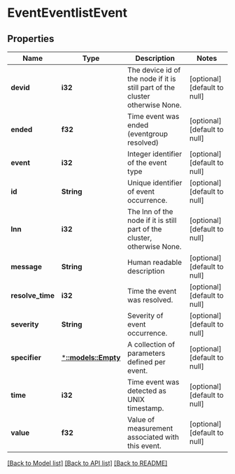 # EventEventlistEvent

## Properties
Name | Type | Description | Notes
------------ | ------------- | ------------- | -------------
**devid** | **i32** | The device id of the node if it is still part of the cluster otherwise None. | [optional] [default to null]
**ended** | **f32** | Time event was ended (eventgroup resolved) | [optional] [default to null]
**event** | **i32** | Integer identifier of the event type | [optional] [default to null]
**id** | **String** | Unique identifier of event occurrence. | [optional] [default to null]
**lnn** | **i32** | The lnn of the node if it is still part of the cluster, otherwise None. | [optional] [default to null]
**message** | **String** | Human readable description | [optional] [default to null]
**resolve_time** | **i32** | Time the event was resolved. | [optional] [default to null]
**severity** | **String** | Severity of event occurrence. | [optional] [default to null]
**specifier** | [***::models::Empty**](Empty.md) | A collection of parameters defined per event. | [optional] [default to null]
**time** | **i32** | Time event was detected as UNIX timestamp. | [optional] [default to null]
**value** | **f32** | Value of measurement associated with this event. | [optional] [default to null]

[[Back to Model list]](../README.md#documentation-for-models) [[Back to API list]](../README.md#documentation-for-api-endpoints) [[Back to README]](../README.md)


